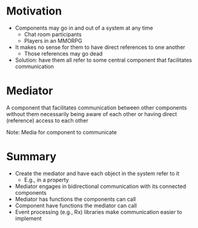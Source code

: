 # Motivation

- Components may go in and out of a system at any time
  - Chat room participants
  - Players in an MMORPG
- It makes no sense for them to have direct references to one another
  - Those references may go dead
- Solution: have them all refer to some central component that facilitates communication

# Mediator

A component that facilitates communication between other components without them necessarily being aware of each other or having direct (reference) access to each other

Note: Media for component to communicate

# Summary

- Create the mediator and have each object in the system refer to it
  - E.g., in a property
- Mediator engages in bidirectional communication with its connected components
- Mediator has functions the components can call
- Component have functions the mediator can call
- Event processing (e.g., Rx) libraries make communication easier to implement
